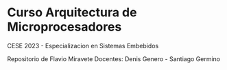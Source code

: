 # Curso Arquitectura de Microprocesadores 

CESE 2023 - Especializacion en Sistemas Embebidos

Repositorio de Flavio Miravete
Docentes: Denis Genero - Santiago Germino
